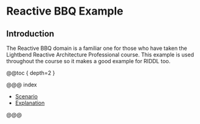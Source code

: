 # Reactive BBQ Example

## Introduction
The Reactive BBQ domain is a familiar one for those who have
taken the Lightbend Reactive Architecture Professional course.
This example is used throughout the course so it makes a good
example for RIDDL too. 

@@toc { depth=2 }

@@@ index

* [Scenario](scenario.md)
* [Explanation](explanation.md)

@@@
